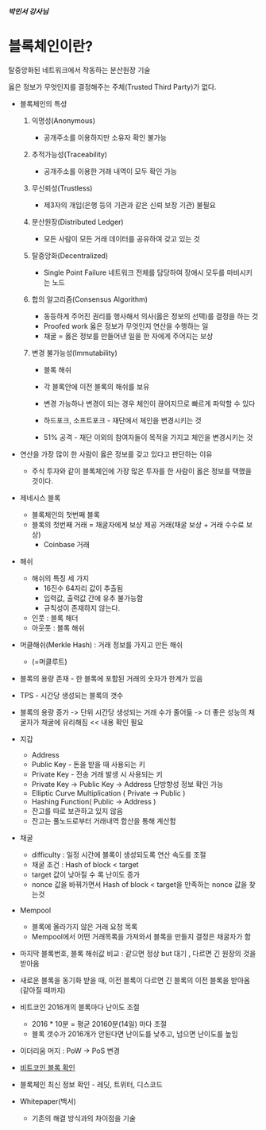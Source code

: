##### 박민서 강사님

# 블록체인이란?

탈중앙화된 네트워크에서 작동하는 분산원장 기술

옳은 정보가 무엇인지를 결정해주는 주체(Trusted Third Party)가 없다.



- 블록체인의 특성

  1. 익명성(Anonymous)

     - 공개주소를 이용하지만 소유자 확인 불가능

  2. 추적가능성(Traceability)

     - 공개주소를 이용한 거래 내역이 모두 확인 가능

  3. 무신뢰성(Trustless)

     - 제3자의 개입(은행 등의 기관과 같은 신뢰 보장 기관) 불필요

  4. 분산원장(Distributed Ledger)

     - 모든 사람이 모든 거래 데이터를 공유하여 갖고 있는 것

  5. 탈중앙화(Decentralized)

     - Single Point Failure 네트워크 전체를 담당하여 장애시 모두를 마비시키는 노드

  6. 합의 알고리즘(Consensus Algorithm)

     - 동등하게 주어진 권리를 행사해서 의사(옳은 정보의 선택)를 결정을 하는 것
     - Proofed work 옳은 정보가 무엇인지 연산을 수행하는 일
     - 채굴 = 옳은 정보를 만들어낸 일을 한 자에게 주어지는 보상

  7. 변경 불가능성(Immutability)

     - 블록 해쉬

     - 각 블록안에 이전 블록의 해쉬를 보유

     - 변경 가능하나 변경이 되는 경우 체인이 끊어지므로 빠르게 파악할 수 있다

     - 하드포크, 소프트포크 - 재단에서 체인을 변경시키는 것

     - 51% 공격 - 재단 이외의 참여자들이 목적을 가지고 체인을 변경시키는 것

       

- 연산을 가장 많이 한 사람이 옳은 정보를 갖고 있다고 판단하는 이유
  - 주식 투자와 같이 블록체인에 가장 많은 투자를 한 사람이 옳은 정보를 택했을 것이다.



- 제네시스 블록
  - 블록체인의 첫번째 블록
  - 블록의 첫번째 거래 = 채굴자에게 보상 제공 거래(채굴 보상 + 거래 수수료 보상)
    - Coinbase 거래



- 해쉬
  - 해쉬의 특징 세 가지
    - 16진수 64자리 값이 추출됨
    - 입력값, 출력값 간에 유추 불가능함
    - 규칙성이 존재하지 않는다.
  - 인풋 : 블록 해더
  - 아웃풋 : 블록 해쉬



- 머클해쉬(Merkle Hash) : 거래 정보를 가지고 만든 해쉬
  - (=머클루트)



- 블록의 용량 존재 - 한 블록에 포함된 거래의 숫자가 한계가 있음
- TPS - 시간당 생성되는 블록의 갯수

- 블록의 용량 증가 -> 단위 시간당 생성되는 거래 수가 줄어듦 -> 더 좋은 성능의 채굴자가 채굴에 유리해짐 << 내용 확인 필요



- 지갑
  - Address
  - Public Key -  돈을 받을 때 사용되는 키
  - Private Key - 전송 거래 발생 시 사용되는 키
  - Private Key -> Public Key -> Address 단방향성 정보 확인 가능
  - Elliptic Curve Multiplication ( Private -> Public )
  - Hashing Function( Public -> Address )
  - 잔고를 따로 보관하고 있지 않음
  - 잔고는 풀노드로부터 거래내역 합산을 통해 계산함
- 채굴
  - difficulty : 일정 시간에 블록이 생성되도록 연산 속도를 조절
  - 채굴 조건 : Hash of block < target
  - target 값이 낮아질 수 록 난이도 증가
  - nonce 값을 바꿔가면서 Hash of block < target을 만족하는 nonce 값을 찾는것
- Mempool
  - 블록에 올라가지 않은 거래 요청 목록
  - Mempool에서 어떤 거래목록을 가져와서 블록을 만들지 결정은 채굴자가 함
- 마지막 블록번호, 블록 해쉬값 비교 : 같으면 정상 but 대기 , 다르면 긴 원장의 것을 받아옴
- 새로운 블록을 동기화 받을 때, 이전 블록이 다르면 긴 블록의 이전 블록을 받아옴(같아질 때까지)



- 비트코인 2016개의 블록마다 난이도 조절
  - 2016 * 10분 = 평균 20160분(14일) 마다 조절
  - 블록 갯수가 2016개가 안된다면 난이도를 낮추고, 넘으면 난이도를 높임
- 이더리움 머지 : PoW -> PoS 변경

- [비트코인 블록 확인](https://www.blockchain.com/explorer/blocks/btc?page=1)

- 블록체인 최신 정보 확인 - 레딧, 트위터, 디스코드



- Whitepaper(백서)
  - 기존의 해결 방식과의 차이점을 기술